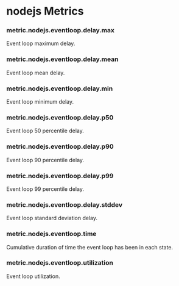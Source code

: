 # nodejs Metrics
### metric.nodejs.eventloop.delay.max

Event loop maximum delay.


### metric.nodejs.eventloop.delay.mean

Event loop mean delay.


### metric.nodejs.eventloop.delay.min

Event loop minimum delay.


### metric.nodejs.eventloop.delay.p50

Event loop 50 percentile delay.


### metric.nodejs.eventloop.delay.p90

Event loop 90 percentile delay.


### metric.nodejs.eventloop.delay.p99

Event loop 99 percentile delay.


### metric.nodejs.eventloop.delay.stddev

Event loop standard deviation delay.


### metric.nodejs.eventloop.time

Cumulative duration of time the event loop has been in each state.


### metric.nodejs.eventloop.utilization

Event loop utilization.

